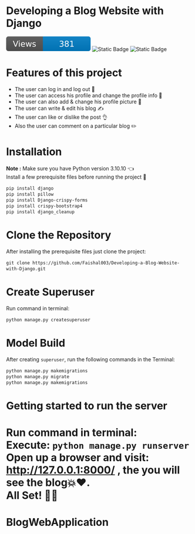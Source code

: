 
# Developing a Blog Website with Django
[![Image of my-views-counter](https://github.com/Faishal003/my-views-counter/blob/master/svg/731950256/badge.svg)](https://github.com/Faishal003/my-views-counter/blob/master/readme/731950256/week.md) ![Static Badge](https://img.shields.io/badge/python-3.10-blue?link=https%3A%2F%2Fwww.python.org%2Fdownloads%2Frelease%2Fpython-3100%2F) ![Static Badge](https://img.shields.io/badge/django-5.0-orange)
# Features of this project
* The user can log in and log out 🔐
* The user can access his profile and change the profile info 💁
* The user can also add & change his profile picture 💁
* The user can write & edit his blog ✍
* The user can like or dislike the post 👌
* Also the user can comment on a particular blog ✏️
# Installation
**Note :** Make sure you have Python version 3.10.10 👈<br>
Install a few prerequisite files before running the project 👀<br>
```
pip install django
pip install pillow
pip install Django-crispy-forms
pip install crispy-bootstrap4  
pip install django_cleanup 
```
# Clone the Repository
After installing the prerequisite files just clone the project:<br>
```
git clone https://github.com/Faishal003/Developing-a-Blog-Website-with-Django.git
```
# Create Superuser
Run command in terminal:
```
python manage.py createsuperuser
```
# Model Build
After creating `superuser`, run the following commands in the Terminal:
```
python manage.py makemigrations
python manage.py migrate
python manage.py makemigrations
```
# Getting started to run the server
Run command in terminal:<br>
Execute: `python manage.py runserver`<br>
Open up a browser and visit: <span style="color: blue;">http://127.0.0.1:8000/</span> , the you will see the blog💥❤️.<br>
All Set! 🤩🔥
=======
# BlogWebApplication

